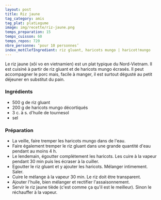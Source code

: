 ```yaml
---
layout: post
title: Riz jaune
tag_category: amis
tag_plat: platLegume
image: img/recette/riz-jaune.png
temps_preparation: 15
temps_cuisson: 60
temps_repos: 720
nbre_personne: ‘pour 10 personnes’
index_motClefIngredient: riz gluant, haricots mungo | haricot!mungo
---
```

Le riz jaune (xôi vo en vietnamien) est un plat typique du Nord-Vietnam. Il est cuisiné à partir de riz gluant et de haricots mungo écrasés. Il peut accompagner le porc mais, facile à manger, il est surtout dégusté au petit déjeuner en substitut du pain.

### Ingrédients
* 500 g de riz gluant
* 200 g de haricots mungo décortiqués
* 3 c. à s. d'huile de tournesol
* sel

### Préparation
* La veille, faire tremper les haricots mungo dans de l'eau.
* Faire également tremper le riz gluant dans une grande quantité d'eau pendant au moins 4 h.
* Le lendemain, égoutter complètement les haricots. Les cuire à la vapeur pendant 30 min puis les écraser à la cuiller.
* Egoutter le riz gluant et y ajouter les haricots. Mélanger intimement. Saler.
* Cuire le mélange à la vapeur 30 min. Le riz doit être transparent.
* Ajouter l'huile, bien mélanger et rectifier l'assaisonnement.
* Servir le riz jaune tiède (c'est comme ça qu'il est le meilleur). Sinon le réchauffer à la vapeur.
